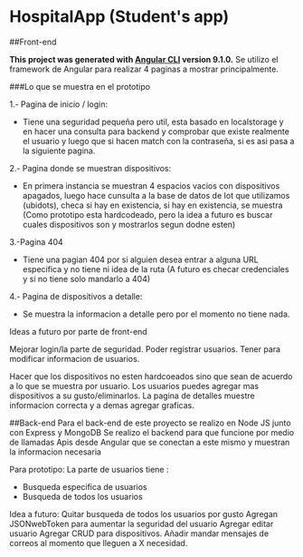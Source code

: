 # HospitalApp (Student's app)

##Front-end

**This project was generated with [Angular CLI](https://github.com/angular/angular-cli) version 9.1.0.**
Se utilizo el framework de Angular para realizar 4 paginas a mostrar principalmente.

###Lo que se muestra en el prototipo

1.- Pagina de inicio / login:
- Tiene una seguridad pequeña pero util, esta basado en localstorage y en hacer una consulta para backend y comprobar que existe realmente el usuario y luego que si hacen match con la contraseña, si es asi pasa a la siguiente pagina.

2.- Pagina donde se muestran dispositivos:
- En primera instancia se muestran 4 espacios vacios con dispositivos apagados, luego hace cunsulta a la base de datos de Iot que utilizamos (ubidots), checa si hay en existencia, si hay en existencia, se muestra (Como prototipo esta hardcodeado, pero la idea a futuro es buscar cuales dispositivos son y mostrarlos segun dodne esten)

3.-Pagina 404
- Tiene una pagian 404 por si alguien desea entrar a alguna URL especifica y no tiene ni idea de la ruta (A futuro es checar credenciales y si no tiene solo mandarlo a 404)

4.- Pagina de dispositivos a detalle:
- Se muestra la informacion a detalle pero por el momento no tiene nada.

Ideas a futuro por parte de front-end

Mejorar login/la parte de seguridad.
Poder registrar usuarios.
Tener para modificar informacion de usuarios.

Hacer que los dispositivos no esten hardcoeados sino que sean de acuerdo a lo que se muestra por usuario.
Los usuarios puedes agregar mas dispositivos a su gusto/eliminarlos.
La pagina de detalles muestre informacion correcta y a demas agregar graficas.


##Back-end
Para el back-end de este proyecto se realizo en Node JS junto con Express y MongoDB
Se realizo el backend para que funcione por medio de llamadas Apis desde Angular que se conectan a este mismo y muestran la informacion necesaria

Para prototipo:
La parte de usuarios tiene :
- Busqueda especifica de usuarios
- Busqueda de todos los usuarios

Idea a futuro:
Quitar busqueda de todos los usuarios por gusto
Agregan JSONwebToken para aumentar la seguridad del usuario
Agregar editar usuario
Agregar CRUD para dispositivos.
Añadir mandar mensajes de correos al momento que lleguen a X necesidad.


